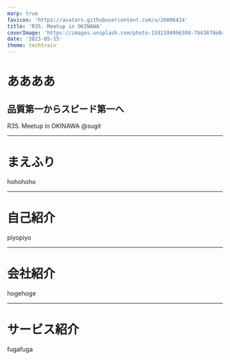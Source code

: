 ```yaml
---
marp: true
favicon: 'https://avatars.githubusercontent.com/u/26006414'
title: 'R35. Meetup in OKINAWA'
coverImage: 'https://images.unsplash.com/photo-1592194996308-7b43878e84a6?q=80&w=1887&auto=format&fit=crop&ixlib=rb-4.0.3&ixid=M3wxMjA3fDB8MHxwaG90by1wYWdlfHx8fGVufDB8fHx8fA%3D%3D'
date: '2023-05-15'
theme: techtrain
---
```


# ああああ
## 品質第一からスピード第一へ

R35. Meetup in OKINAWA
@sugit

---

# まえふり

hohohoho


---


# 自己紹介

piyopiyo

---

# 会社紹介

hogehoge

---

# サービス紹介

fugafuga

